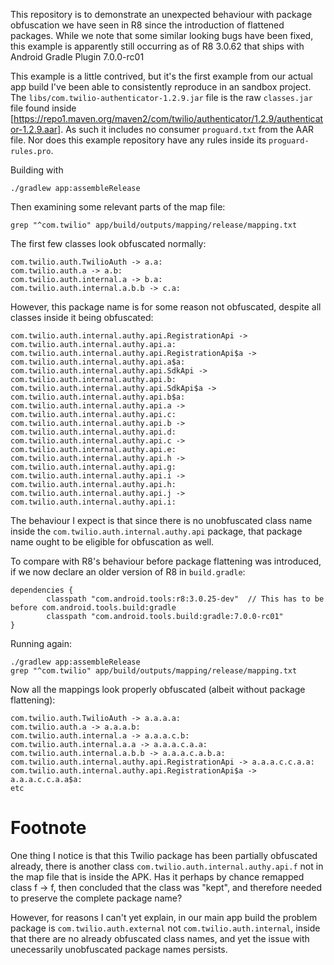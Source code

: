 
This repository is to demonstrate an unexpected behaviour with package obfuscation we have seen in R8 since the introduction of flattened packages.
While we note that some similar looking bugs have been fixed, this example is apparently still occurring as of R8 3.0.62 that ships with Android Gradle Plugin 7.0.0-rc01

This example is a little contrived, but it's the first example from our actual app build I've been able to consistently reproduce in an sandbox project.
The `libs/com.twilio-authenticator-1.2.9.jar` file is the raw `classes.jar` file found inside [https://repo1.maven.org/maven2/com/twilio/authenticator/1.2.9/authenticator-1.2.9.aar].
As such it includes no consumer `proguard.txt` from the AAR file. Nor does this example repository have any rules inside its `proguard-rules.pro`.

Building with

```
./gradlew app:assembleRelease
```

Then examining some relevant parts of the map file:

```
grep "^com.twilio" app/build/outputs/mapping/release/mapping.txt
```

The first few classes look obfuscated normally:

```
com.twilio.auth.TwilioAuth -> a.a:
com.twilio.auth.a -> a.b:
com.twilio.auth.internal.a -> b.a:
com.twilio.auth.internal.a.b.b -> c.a:
```

However, this package name is for some reason not obfuscated, despite all classes inside it being obfuscated:

```
com.twilio.auth.internal.authy.api.RegistrationApi -> com.twilio.auth.internal.authy.api.a:
com.twilio.auth.internal.authy.api.RegistrationApi$a -> com.twilio.auth.internal.authy.api.a$a:
com.twilio.auth.internal.authy.api.SdkApi -> com.twilio.auth.internal.authy.api.b:
com.twilio.auth.internal.authy.api.SdkApi$a -> com.twilio.auth.internal.authy.api.b$a:
com.twilio.auth.internal.authy.api.a -> com.twilio.auth.internal.authy.api.c:
com.twilio.auth.internal.authy.api.b -> com.twilio.auth.internal.authy.api.d:
com.twilio.auth.internal.authy.api.c -> com.twilio.auth.internal.authy.api.e:
com.twilio.auth.internal.authy.api.h -> com.twilio.auth.internal.authy.api.g:
com.twilio.auth.internal.authy.api.i -> com.twilio.auth.internal.authy.api.h:
com.twilio.auth.internal.authy.api.j -> com.twilio.auth.internal.authy.api.i:
```

The behaviour I expect is that since there is no unobfuscated class name inside the `com.twilio.auth.internal.authy.api` package, that package name ought to be eligible for obfuscation as well.

To compare with R8's behaviour before package flattening was introduced, 
if we now declare an older version of R8 in `build.gradle`:

```
dependencies {
        classpath "com.android.tools:r8:3.0.25-dev"  // This has to be before com.android.tools.build:gradle
        classpath "com.android.tools.build:gradle:7.0.0-rc01"
}
```

Running again:

```
./gradlew app:assembleRelease
grep "^com.twilio" app/build/outputs/mapping/release/mapping.txt
```

Now all the mappings look properly obfuscated (albeit without package flattening):

```
com.twilio.auth.TwilioAuth -> a.a.a.a:
com.twilio.auth.a -> a.a.a.b:
com.twilio.auth.internal.a -> a.a.a.c.b:
com.twilio.auth.internal.a.a -> a.a.a.c.a.a:
com.twilio.auth.internal.a.b.b -> a.a.a.c.a.b.a:
com.twilio.auth.internal.authy.api.RegistrationApi -> a.a.a.c.c.a.a:
com.twilio.auth.internal.authy.api.RegistrationApi$a -> a.a.a.c.c.a.a$a:
etc
```

# Footnote

One thing I notice is that this Twilio package has been partially obfuscated already, there is another class `com.twilio.auth.internal.authy.api.f` not in the map file that is inside the APK.
Has it perhaps by chance remapped class f -> f, then concluded that the class was "kept", and therefore needed to preserve the complete package name?

However, for reasons I can't yet explain, in our main app build the problem package is `com.twilio.auth.external` not `com.twilio.auth.internal`, inside that there are no already obfuscated class names, and yet the issue with unecessarily unobfuscated package names persists.
